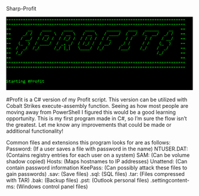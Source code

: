 Sharp-Profit

![](images/Banner.PNG)

#Profit is a C# version of my Profit script. This version can be utilized with Cobalt Strikes execute-assembly function. Seeing as how most people are moving away from PowerShell I figured this would be a good learning opportunity. This is my first program made in C#, so I’m sure the flow isn’t the greatest. Let me know any improvements that could be made or additional functionality!

Common files and extensions this program looks for are as follows:
Password: (If a user saves a file with password in the name)
NTUSER.DAT: (Contains registry entries for each user on a system)
SAM: (Can be volume shadow copied)
Hosts: (Maps hostnames to IP addresses)
Unattend: (Can contain password information
KeePass: (Can possibly attack these files to gain passwords)
.sav: (Save files)
.sql: (SQL files)
.tar: (Files compressed with TAR)
.bak: (Backup files)
.pst: (Outlook personal files)
.settingcontent-ms: (Windows control panel files)
